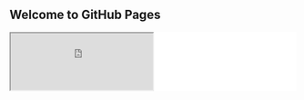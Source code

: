 ## Welcome to GitHub Pages

<div style="background:white">
    <iframe height=100 width=250 src="http://chabudai.sakura.ne.jp/blogparts/honehoneclock/honehone_clock_tr.swf">
    <embed wmode="transparent" src="http://chabudai.sakura.ne.jp/blogparts/honehoneclock/honehone_clock_tr.swf" quality="high" bgcolor="#ffffff" width="250" height="100" align="middle" allowscriptaccess="always" >
</div>

[Take you to the world](http://echarts.baidu.com/echarts2/x/doc/example/map3d_sun.html)

suggestions are welcome :[My CSDN URL](http://blog.csdn.net/lao4j)


